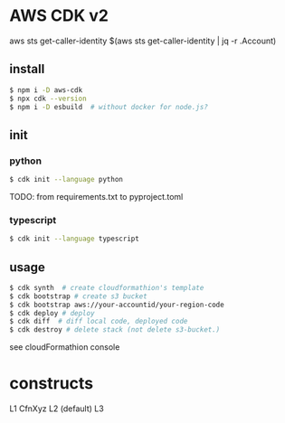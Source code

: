 # AWS CDK v2

aws sts get-caller-identity
$(aws sts get-caller-identity | jq -r .Account)

## install
```sh
$ npm i -D aws-cdk
$ npx cdk --version
$ npm i -D esbuild  # without docker for node.js?
```

## init
### python
```sh
$ cdk init --language python
```
TODO: from requirements.txt to pyproject.toml

### typescript
```sh
$ cdk init --language typescript 
```

## usage
```sh
$ cdk synth  # create cloudformathion's template
$ cdk bootstrap # create s3 bucket
$ cdk bootstrap aws://your-accountid/your-region-code
$ cdk deploy # deploy
$ cdk diff  # diff local code, deployed code
$ cdk destroy # delete stack (not delete s3-bucket.)
```

see cloudFormathion console

# constructs
L1 CfnXyz
L2 (default)
L3
